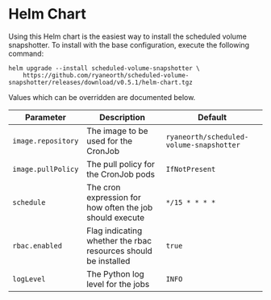 # Helm Chart
Using this Helm chart is the easiest way to install the scheduled volume snapshotter. To install with the base configuration, execute the following command:

```
helm upgrade --install scheduled-volume-snapshotter \
	https://github.com/ryaneorth/scheduled-volume-snapshotter/releases/download/v0.5.1/helm-chart.tgz
```


Values which can be overridden are documented below.

| Parameter              | Description                                                              | Default                                  |
| ---------------------- | ------------------------------------------------------------------------ | ---------------------------------------- |
| `image.repository`     | The image to be used for the CronJob                                     | `ryaneorth/scheduled-volume-snapshotter` |
| `image.pullPolicy`     | The pull policy for the CronJob pods                                     | `IfNotPresent`                           |
| `schedule`             | The cron expression for how often the job should execute                 | `*/15 * * * *`                           |
| `rbac.enabled`         | Flag indicating whether the rbac resources should be installed           | `true`                                   |
| `logLevel`             | The Python log level for the jobs                                        | `INFO`                                   |
